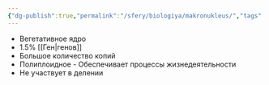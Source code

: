 ```yaml
---
{"dg-publish":true,"permalink":"/sfery/biologiya/makronukleus/","tags":["Зоология"]}
---
```


- Вегетативное ядро
- 1.5% [[Ген\|генов]]
- Большое количество копий
- Полиплоидное
- Обеспечивает процессы жизнедеятельности
- Не участвует в делении